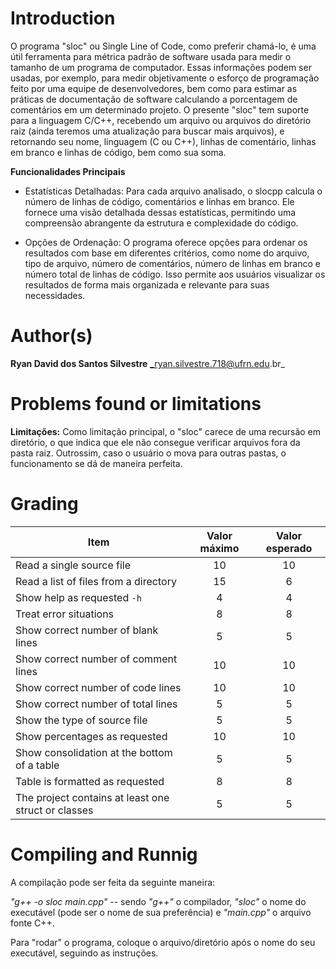 ﻿# Introduction

O programa "sloc" ou Single Line of Code, como preferir chamá-lo, é uma útil ferramenta para métrica padrão de software usada para medir o tamanho de um programa de computador. Essas informações podem ser usadas, por exemplo, para medir objetivamente o esforço de programação feito por uma equipe de desenvolvedores, bem como para estimar as práticas de documentação de software calculando a porcentagem de comentários em um determinado projeto. O presente "sloc" tem suporte para a linguagem C/C++, recebendo um arquivo ou arquivos do diretório raiz (ainda teremos uma atualização para buscar mais arquivos),
e retornando seu nome, linguagem (C ou C++), linhas de comentário, linhas em branco e linhas de código, bem como sua soma. 

**Funcionalidades Principais**

- Estatísticas Detalhadas: Para cada arquivo analisado, o slocpp calcula o número de linhas de código, comentários e linhas em branco. Ele fornece uma visão detalhada dessas estatísticas, permitindo uma compreensão abrangente da estrutura e complexidade do código.

- Opções de Ordenação: O programa oferece opções para ordenar os resultados com base em diferentes critérios, como nome do arquivo, tipo de arquivo, número de comentários, número de linhas em branco e número total de linhas de código. Isso permite aos usuários visualizar os resultados de forma mais organizada e relevante para suas necessidades.


# Author(s) 

**Ryan David dos Santos Silvestre**
_ryan.silvestre.718@ufrn.edu.br_


# Problems found or limitations

**Limitações:**
Como limitação principal, o "sloc" carece de uma recursão em diretório, o que indica que ele não consegue verificar arquivos fora da pasta raiz.
Outrossim, caso o usuário o mova para outras pastas, o funcionamento se dá de maneira perfeita.

# Grading

| Item                                                | Valor máximo | Valor esperado |
| --------------------------------------------------- | :----------: | :------------: |
| Read a single source file                           |      10      |       10       |
| Read a list of files from a directory               |      15      |       6       |
| Show help as requested `-h`                         |      4       |       4       |
| Treat error situations                              |      8       |       8       |
| Show correct number of blank lines                  |      5       |       5       |
| Show correct number of comment lines                |      10      |       10       |
| Show correct number of code lines                   |      10      |       10       |
| Show correct number of total lines                  |      5       |       5       |
| Show the type of source file                        |      5       |       5       |
| Show percentages as requested                       |      10      |       10       |
| Show consolidation at the bottom of a table         |      5       |       5       |
| Table is formatted as requested                     |      8       |       8       |
| The project contains at least one struct or classes |      5       |       5       |

# Compiling and Runnig

A compilação pode ser feita da seguinte maneira:

_"g++ -o sloc main.cpp"_ -- sendo _"g++"_ o compilador, _"sloc"_ o nome do executável (pode ser o nome de sua preferência) e
_"main.cpp"_ o arquivo fonte C++.

Para "rodar" o programa, coloque o arquivo/diretório após o nome do seu executável, seguindo as instruções.

